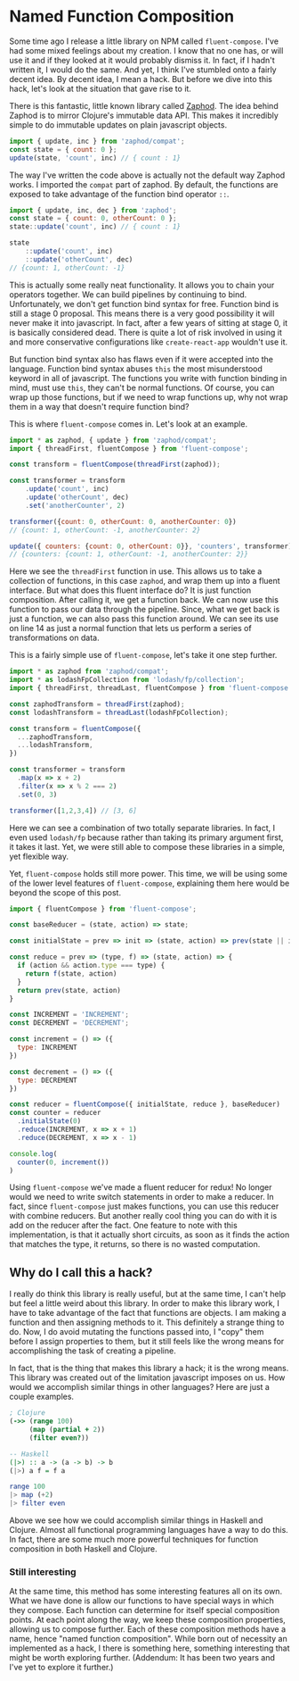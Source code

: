 # Named Function Composition

Some time ago I release a little library on NPM called `fluent-compose`. I've had some mixed feelings about my creation. I know that no one has, or will use it and if they looked at it would probably dismiss it. In fact, if I hadn't written it, I would do the same. And yet, I think I've stumbled onto a fairly decent idea. By decent idea, I mean a hack. But before we dive into this hack, let's look at the situation that gave rise to it.

There is this fantastic, little known library called [Zaphod](https://zaphod.surge.sh/). The idea behind Zaphod is to mirror Clojure's immutable data API. This makes it incredibly simple to do immutable updates on plain javascript objects.

```javascript
import { update, inc } from 'zaphod/compat';
const state = { count: 0 };
update(state, 'count', inc) // { count : 1}
```

The way I've written the code above is actually not the default way Zaphod works. I imported the `compat` part of zaphod. By default, the functions are exposed to take advantage of the function bind operator `::`. 

```javascript
import { update, inc, dec } from 'zaphod';
const state = { count: 0, otherCount: 0 };
state::update('count', inc) // { count : 1}

state
    ::update('count', inc)
    ::update('otherCount', dec)
// {count: 1, otherCount: -1}
```

This is actually some really neat functionality. It allows you to chain your operators together. We can build pipelines by continuing to bind. Unfortunately, we don't get function bind syntax for free. Function bind is still a stage 0 proposal. This means there is a very good possibility it will never make it into javascript. In fact, after a few years of sitting at stage 0, it is basically considered dead. There is quite a lot of risk involved in using it and more conservative configurations like `create-react-app` wouldn't use it.

But function bind syntax also has flaws even if it were accepted into the language. Function bind syntax abuses `this` the most misunderstood keyword in all of javascript. The functions you write with function binding in mind, must use `this`, they can't be normal functions. Of course, you can wrap up those functions, but if we need to wrap functions up, why not wrap them in a way that doesn't require function bind?

This is where `fluent-compose` comes in. Let's look at an example.

```javascript
import * as zaphod, { update } from 'zaphod/compat';
import { threadFirst, fluentCompose } from 'fluent-compose';

const transform = fluentCompose(threadFirst(zaphod));

const transformer = transform
    .update('count', inc)
    .update('otherCount', dec)
    .set('anotherCounter', 2)

transformer({count: 0, otherCount: 0, anotherCounter: 0})
// {count: 1, otherCount: -1, anotherCounter: 2}

update({ counters: {count: 0, otherCount: 0}}, 'counters', transformer)
// {counters: {count: 1, otherCount: -1, anotherCounter: 2}}
```

Here we see the `threadFirst` function in use. This allows us to take a collection of functions, in this case `zaphod`, and wrap them up into a fluent interface. But what does this fluent interface do? It is just function composition. After calling it, we get a function back. We can now use this function to pass our data through the pipeline. Since, what we get back is just a function, we can also pass this function around. We can see its use on line 14 as just a normal function that lets us perform a series of transformations on data.

This is a fairly simple use of `fluent-compose`, let's take it one step further.

```javascript
import * as zaphod from 'zaphod/compat';
import * as lodashFpCollection from 'lodash/fp/collection';
import { threadFirst, threadLast, fluentCompose } from 'fluent-compose';

const zaphodTransform = threadFirst(zaphod);
const lodashTransform = threadLast(lodashFpCollection);

const transform = fluentCompose({
  ...zaphodTransform,
  ...lodashTransform,
})

const transformer = transform
  .map(x => x + 2)
  .filter(x => x % 2 === 2)
  .set(0, 3)

transformer([1,2,3,4]) // [3, 6]
```

Here we can see a combination of two totally separate libraries. In fact, I even used `lodash/fp` because rather than taking its primary argument first, it takes it last. Yet, we were still able to compose these libraries in a simple, yet flexible way. 

Yet, `fluent-compose` holds still more power. This time, we will be using some of the lower level features of `fluent-compose`, explaining them here would be beyond the scope of this post.

```javascript
import { fluentCompose } from 'fluent-compose';

const baseReducer = (state, action) => state;

const initialState = prev => init => (state, action) => prev(state || init, action);

const reduce = prev => (type, f) => (state, action) => {
  if (action && action.type === type) {
    return f(state, action)
  }
  return prev(state, action)
}

const INCREMENT = 'INCREMENT';
const DECREMENT = 'DECREMENT';

const increment = () => ({
  type: INCREMENT
})

const decrement = () => ({
  type: DECREMENT
})

const reducer = fluentCompose({ initialState, reduce }, baseReducer)
const counter = reducer
  .initialState(0)
  .reduce(INCREMENT, x => x + 1)
  .reduce(DECREMENT, x => x - 1)

console.log(
  counter(0, increment())
)
```

Using `fluent-compose` we've made a fluent reducer for redux! No longer would we need to write switch statements in order to make a reducer. In fact, since `fluent-compose` just makes functions, you can use this reducer with combine reducers. But another really cool thing you can do with it is add on the reducer after the fact. One feature to note with this implementation, is that it actually short circuits, as soon as it finds the action that matches the type, it returns, so there is no wasted computation.

## Why do I call this a hack?

I really do think this library is really useful, but at the same time, I can't help but feel a little weird about this library. In order to make this library work, I have to take advantage of the fact that functions are objects. I am making a function and then assigning methods to it. This definitely a strange thing to do. Now, I do avoid mutating the functions passed into, I "copy" them before I assign properties to them, but it still feels like the wrong means for accomplishing the task of creating a pipeline.

In fact, that is the thing that makes this library a hack; it is the wrong means. This library was created out of the limitation javascript imposes on us. How would we accomplish similar things in other languages? Here are just a couple examples.

```clojure
; Clojure
(->> (range 100)
     (map (partial + 2))
     (filter even?))
```

```haskell
-- Haskell
(|>) :: a -> (a -> b) -> b
(|>) a f = f a

range 100
|> map (+2)
|> filter even
```

Above we see how we could accomplish similar things in Haskell and Clojure. Almost all functional programming languages have a way to do this. In fact, there are some much more powerful techniques for function composition in both Haskell and Clojure.

### Still interesting

At the same time, this method has some interesting features all on its own. What we have done is allow our functions to have special ways in which they compose. Each function can determine for itself special composition points. At each point along the way, we keep these composition properties, allowing us to compose further. Each of these composition methods have a name, hence "named function composition". While born out of necessity an implemented as a hack, I there is something here, something interesting that might be worth exploring further. (Addendum: It has been two years and I've yet to explore it further.)